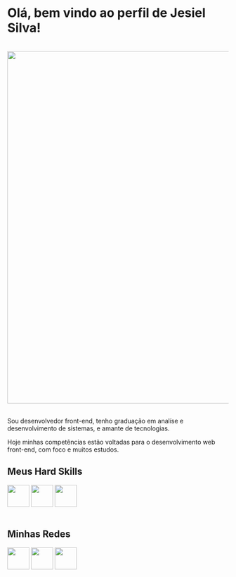 <h1>Olá, bem vindo ao perfil de Jesiel Silva!</h1>
<br>
<div>
  <img src="https://user-images.githubusercontent.com/90517279/229187826-e8c3483c-a2ae-4e7b-b1bc-59de32314245.jpg" width="800">
</div>
<br>
  <p>
    Sou desenvolvedor front-end, tenho graduação em analíse e desenvolvimento de sistemas, e amante de tecnologias.    
  </p>
  <p>
      Hoje minhas competências estão voltadas para o desenvolvimento web front-end, com foco e muitos estudos.
  </p>
  <div>
    <h2>Meus Hard Skills</h2>
    <img src="https://user-images.githubusercontent.com/90517279/229187351-54fab443-4a57-4571-9309-cd28de66d453.png" width="50">
    <img src="https://user-images.githubusercontent.com/90517279/229187843-6ff065bf-100e-4fdc-b233-5a30aae6b6f4.png" width="50">
    <img src="https://user-images.githubusercontent.com/90517279/229187866-1ba968ce-1cc7-4664-9f46-ae1c29b0414b.png" width="50">
  </div>
  <br>
  <h2>Minhas Redes</h2>
  <a href="https://www.linkedin.com/in/jesiel-silva/"><img src="https://user-images.githubusercontent.com/90517279/229196439-a298c5d5-7ace-4d5e-9fa4-238529f4f63a.png" width="50" target="_blank"></a>
  <a href="https://www.instagram.com/jesielsilva64/"><img src="https://user-images.githubusercontent.com/90517279/229196437-5eb95695-9c22-44be-8903-b0828a06f32f.png" width="50"></a>
  <a href="https://twitter.com/JesielS94174824"><img src="https://user-images.githubusercontent.com/90517279/229196433-ef7ff14b-aaad-4253-88a8-35d21190c6d1.png" width="50"></a>  
</div>

